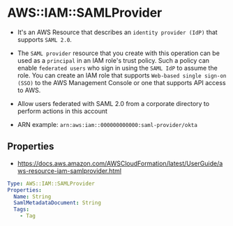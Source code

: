 # AWS::IAM::SAMLProvider

- It's an AWS Resource that describes an `identity provider (IdP)` that supports `SAML 2.0`.
- The `SAML provider` resource that you create with this operation can be used as a `principal` in an IAM role's trust policy. Such a policy can enable `federated users` who sign in using the `SAML IdP` to assume the role. You can create an IAM role that supports `Web-based single sign-on (SSO)` to the AWS Management Console or one that supports API access to AWS.
- Allow users federated with SAML 2.0 from a corporate directory to perform actions in this account

- ARN example: `arn:aws:iam::000000000000:saml-provider/okta`

## Properties

- <https://docs.aws.amazon.com/AWSCloudFormation/latest/UserGuide/aws-resource-iam-samlprovider.html>

```yaml
Type: AWS::IAM::SAMLProvider
Properties:
  Name: String
  SamlMetadataDocument: String
  Tags:
    - Tag
```
